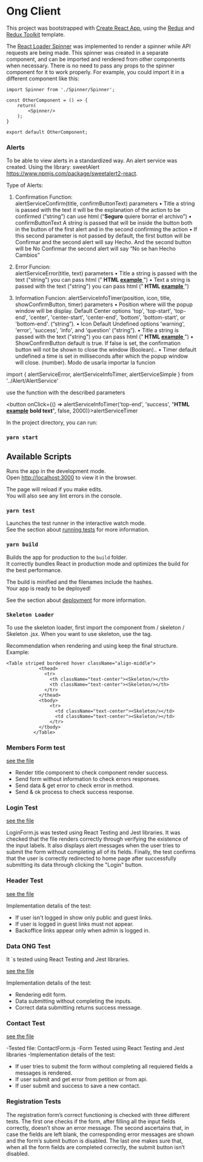 # Ong Client

This project was bootstrapped with [Create React App](https://github.com/facebook/create-react-app), using the [Redux](https://redux.js.org/) and [Redux Toolkit](https://redux-toolkit.js.org/) template.

The [React Loader Spinner](https://www.npmjs.com/package/react-loader-spinner) was implemented to render a spinner while API requests are being made. This spinner was created in a separate component, and can be imported and rendered from other components when necessary. There is no need to pass any props to the spinner component for it to work properly. For example, you could import it in a different component like this:

```
import Spinner from './Spinner/Spinner';

const OtherComponent = () => {
    return(
        <Spinner/>
    );
}

export default OtherComponent;
```

### Alerts

To be able to view alerts in a standardized way.
An alert service was created.
Using the library: sweetAlert https://www.npmjs.com/package/sweetalert2-react.

Type of Alerts:

1. Confirmation
   Function:  
    alertServiceConfirm(title, confirmButtonText)
   parameters
   • Title a string is passed with the text it will be the explanation of the action to be confirmed (“string”) can use html (“<strong>Seguro</strong> quiere borrar el archivo”)
   • confirmButtonText A string is passed that will be inside the button both in the button of the first alert and in the second confirming the action
   • If this second parameter is not passed by default, the first button will be Confirmar and the second alert will say Hecho. And the second button will be No Confirmar the second alert will say “No se han Hecho Cambios”

2. Error
   Funcion:  
    alertServiceError(title, text)
   parameters
   • Title a string is passed with the text ("string") you can pass html ("<strong> HTML <u> example </u> </strong>")
   • Text a string is passed with the text ("string") you can pass html ("<strong> HTML <u> example </u> </strong>")

3. Information
   Funcion:
   alertServiceInfoTimer(position, icon, title, showConfirmButton, timer)
   parameters
   • Position where will the popup window will be display. Default Center
   options 'top', 'top-start', 'top-end', 'center', 'center-start', 'center-end', 'bottom', 'bottom-start', or 'bottom-end'. (“string”).
   • Icon Default Undefined options 'warning', 'error', 'success', 'info', and 'question' (“string”).
   • Title a string is passed with the text ("string") you can pass html ("<strong> HTML <u> example </u> </strong>")
   • ShowConfirmButton default is true.
   If false is set, the confirmation button will not be shown to close the window (Boolean)..
   • Timer default undefined a time is set in milliseconds after which the popup window will close. (number).
   Modo de usarla importar la funcion

import { alertServiceError, alertServiceInfoTimer, alertServiceSimple } from '../Alert/AlertService'

use the function with the described parameters

<button onClick={() => alertServiceInfoTimer('top-end', 'success', "<strong>HTML <u>example</u></strong> <b>bold text</b>", false, 2000)}>alertServiceTimer</button>

In the project directory, you can run:

### `yarn start`

## Available Scripts

Runs the app in the development mode.<br />
Open [http://localhost:3000](http://localhost:3000) to view it in the browser.

The page will reload if you make edits.<br />
You will also see any lint errors in the console.

### `yarn test`

Launches the test runner in the interactive watch mode.<br />
See the section about [running tests](https://facebook.github.io/create-react-app/docs/running-tests) for more information.

### `yarn build`

Builds the app for production to the `build` folder.<br />
It correctly bundles React in production mode and optimizes the build for the best performance.

The build is minified and the filenames include the hashes.<br />
Your app is ready to be deployed!

See the section about [deployment](https://facebook.github.io/create-react-app/docs/deployment) for more information.

### `Skeleton Loader`

To use the skeleton loader, first import the component from / skeleton / Skeleton .jsx. When you want to use skeleton, use the <Skeleton/> tag.

Recommendation when rendering and using <Skeleton /> keep the final structure. Example:

```
<Table striped bordered hover className="align-middle">
            <thead>
              <tr>
                <th className="text-center"><Skeleton/></th>
                <th className="text-center"><Skeleton/></th>
              </tr>
            </thead>
            <tbody>
                <tr>
                  <td className="text-center"><Skeleton/></td>
                  <td className="text-center"><Skeleton/></td>
                </tr>
            </tbody>
          </Table>
```

### Members Form test

[see the file](src/Components/Members/MembersForm.test.js)

- Render title component to check component render success.
- Send form without information to check errors responses.
- Send data & get error to check error in method.
- Send & ok process to check success response.

### Login Test

[see the file](src\Components\Auth\LoginForm.test.js)

LoginForm.js was tested using React Testing and Jest libraries. It was checked that the file renders correctly through verifying the existence of the input labels. It also displays alert messages when the user tries to submit
the form without completing all of its fields. Finally, the test confirms that the user is correctly redirected to
home page after successfully submitting its data through clicking the "Login" button.

### Header Test

[see the file](src\Components\Header\Header.test.js)

Implementation detalis of the test:

- If user isn't logged in show only public and guest links.
- If user is logged in guest links must not appear.
- Backoffice links appear only when admin is logged in.

### Data ONG Test

It `s tested using React Testing and Jest libraries.

[see the file](src\Components\Organization\EditForm.test.js)

Implementation detalis of the test:

- Rendering edit form.
- Data submitting without completing the inputs.
- Correct data submitting returns success message.

### Contact Test

[see the file](src\Components\Contact\ContactForm.test.js)

-Tested file: ContactForm.js
-Form Tested using React Testing and Jest libraries
-Implementation detalis of the test:

- If user tries to submit the form without completing all requiered fields a messages is rendered.
- If user submit and get error from petition or from api.
- If user submit and success to save a new contact.

### Registration Tests

The registration form’s correct functioning is checked with three different tests. The first one checks if the form, after filling all the input fields correctly, doesn’t show an error message. The second ascertains that, in case the fields are left blank, the corresponding error messages are shown and the form’s submit button is disabled. The last one makes sure that, when all the form fields are completed correctly, the submit button isn’t disabled.
